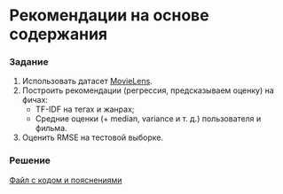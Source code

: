 # Рекомендации на основе содержания

### Задание
1. Использовать датасет [MovieLens](https://grouplens.org/datasets/movielens/latest/).
2. Построить рекомендации (регрессия, предсказываем оценку) на фичах:
   - TF-IDF на тегах и жанрах;
   - Cредние оценки (+ median, variance и т. д.) пользователя и фильма.
3. Оценить RMSE на тестовой выборке.

### Решение
[Файл с кодом и пояснениями](/Projects/06_Recommendation_systems/01_Content_based_recommendations/Solution.ipynb)
